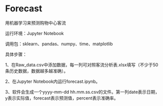 # Forecast
用机器学习来预测购物中心客流

运行环境：Jupyter Notebook

调用包：sklearn、pandas、numpy、time、matplotlib

具体步骤：

1、在Raw_data.csv中添加数据，每一列可对照客流分析表.xlsx填写（不少于50条历史数据，数据越多越准确）。

2、在Jupyter Notebook内运行forecast.ipynb。

3、软件会生成一个yyyy-mm-dd hh.mm.ss.csv的文件。第一列date表示日期，y表示实际值，forecast表示预测值，percent表示准确率。
